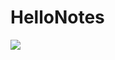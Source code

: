 # HelloNotes
<img src="https://lh3.googleusercontent.com/yOhI6zggK-ZijWqoxaQOpxrndIwj148_BLGfUxh2IugmGx-u1tHo1Ol_jC8t_AQbMGw=h900-rw"></img>
